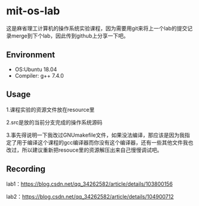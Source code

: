# mit-os-lab
这是麻省理工计算机的操作系统实验课程，因为需要用git来将上一个lab的提交记录merge到下个lab，因此传到github上分享一下吧。

Environment
----
* OS:Ubuntu 18.04
* Compiler: g++ 7.4.0

## Usage

1.课程实验的资源文件放在resource里

2.src是放的当前分支完成的操作系统源码

3.事先得说明一下我改过GNUmakefile文件，如果没法编译，那应该是因为我指定了用于编译这个课程的gcc编译器而你没有这个编译器，还有一些其他文件我也改过，所以建议重新把resouce里的资源解压出来自己慢慢调试吧。

## Recording

lab1：https://blog.csdn.net/qq_34262582/article/details/103800156

lab2：https://blog.csdn.net/qq_34262582/article/details/104900712
